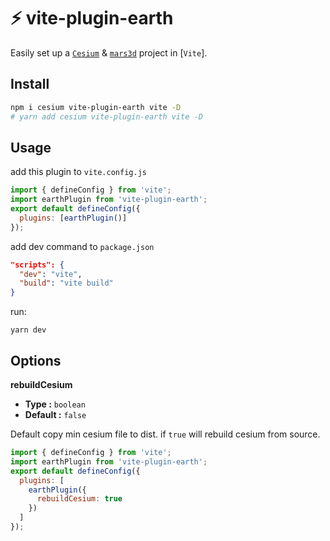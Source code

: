 # ⚡ vite-plugin-earth

Easily set up a [`Cesium`] & [`mars3d`] project in [`Vite`].

[`cesium`]: https://github.com/CesiumGS/cesium
[`mars3d`]: https://mars3d.cn/

## Install

```bash
npm i cesium vite-plugin-earth vite -D
# yarn add cesium vite-plugin-earth vite -D
```

## Usage

add this plugin to `vite.config.js`

```js
import { defineConfig } from 'vite';
import earthPlugin from 'vite-plugin-earth';
export default defineConfig({
  plugins: [earthPlugin()]
});
```

add dev command to `package.json`

```json
"scripts": {
  "dev": "vite",
  "build": "vite build"
}
```

run:

`yarn dev`

## Options

**rebuildCesium**

- **Type :** `boolean`
- **Default :** `false`

Default copy min cesium file to dist. if `true` will rebuild cesium from source.

```js
import { defineConfig } from 'vite';
import earthPlugin from 'vite-plugin-earth';
export default defineConfig({
  plugins: [
    earthPlugin({
      rebuildCesium: true
    })
  ]
});
```
